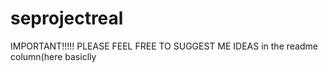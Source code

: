 # seprojectreal
IMPORTANT!!!!!
PLEASE FEEL FREE TO SUGGEST ME IDEAS in the readme column(here basiclly
